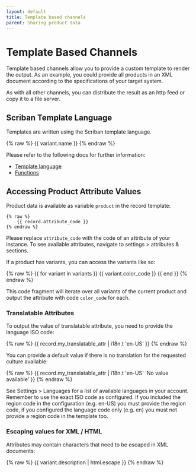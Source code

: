 ```yaml
---
layout: default
title: Template based channels
parent: Sharing product data
---
```


# Template Based Channels

Template based channels allow you to provide a custom template to render the output. As an example, you could provide all products in an XML document according to the specifications of your target system.

As with all other channels, you can distribute the result as an http feed or copy it to a file server.

## Scriban Template Language

Templates are written using the Scriban template language. 

{% raw %}
    <product>
      <name>{{ variant.name }}</name>
    </product>
{% endraw %}

Please refer to the following docs for further information:

* [Template language](https://github.com/scriban/scriban/blob/master/doc/language.md)
* [Functions](https://github.com/scriban/scriban/blob/master/doc/builtins.md)
 
## Accessing Product Attribute Values

Product data is available as variable `product` in the record template:

    {% raw %}
        {{ record.attribute_code }}
    {% endraw %}

Please replace `attribute_code` with the code of an attribute of your instance. To see available attributes, navigate to settings > attributes & sections.

If a product has variants, you can access the variants like so:

{% raw %}
    {{ for variant in variants }}
        {{ variant.color_code }}
    {{ end }}
{% endraw %}

This code fragment will iterate over all variants of the current product and output the attribute with code `color_code` for each.

### Translatable Attributes

To output the value of translatable attribute, you need to provide the language ISO code:

{% raw %}
     {{ record.my_translatable_attr | i18n.t 'en-US' }}
{% endraw %}

You can provide a default value if there is no translation for the requested culture available:

{% raw %}
     {{ record.my_translatable_attr | i18n.t 'en-US' 'No value available' }}
{% endraw %}

See Settings > Languages for a list of available languages in your account. Remember to use the exact ISO code as configured. If you included the region code in the configuration (e.g. en-US) you must provide the region code, if you configured the language code only (e.g. en) you must not provide a region code in the template too.

### Escaping values for XML / HTML

Attributes may contain characters that need to be escaped in XML documents: 

{% raw %}
    {{ variant.description | html.escape }}
{% endraw %}